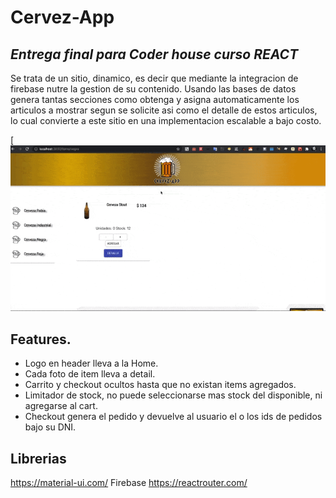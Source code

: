 # Cervez-App
## _Entrega final para Coder house curso REACT_




Se trata de un sitio, dinamico, es decir que mediante la integracion de firebase nutre la gestion de su contenido. Usando las bases de datos genera tantas secciones como obtenga y asigna automaticamente los articulos a mostrar segun se solicite asi como el detalle de estos articulos, lo cual convierte a este sitio en una implementacion escalable a bajo costo.

[![Navegacion](/Demo-Site.gif)




## Features.

- Logo en header lleva a la Home.
- Cada foto de item lleva a detail.
- Carrito y checkout ocultos hasta que no existan items agregados.
- Limitador de stock, no puede seleccionarse mas stock del disponible, ni agregarse al cart.
- Checkout genera el pedido y devuelve al usuario el o los ids de pedidos bajo su DNI.

## Librerias 

https://material-ui.com/ 
Firebase 
https://reactrouter.com/ 
